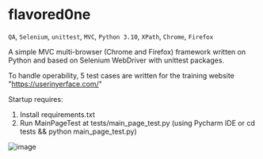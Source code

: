 # flavored0ne

`QA`, `Selenium`, `unittest`, `MVC`, `Python 3.10`, `XPath`, `Chrome`, `Firefox`

A simple MVC multi-browser (Chrome and Firefox) framework written on Python and based on Selenium WebDriver with unittest packages.

To handle operability, 5 test cases are written for the training website "<https://userinyerface.com/>"

Startup requires:

1) Install requirements.txt
2) Run MainPageTest at tests/main_page_test.py (using Pycharm IDE or cd tests && python main_page_test.py)

![image](https://github.com/Flavoredone/Selenium_MVC_miniframework/assets/68301720/1891a389-5a05-44c9-897e-c24ec5c3b8f3)

